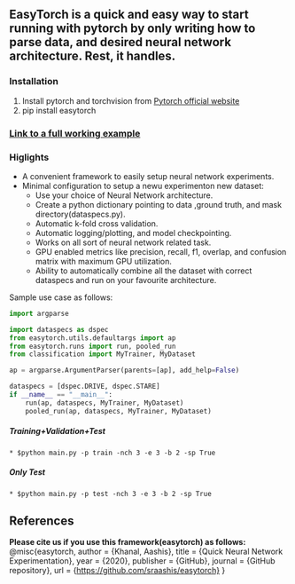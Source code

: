 
## EasyTorch is a quick and easy way to start running with pytorch by only writing how to parse data, and desired neural network architecture. Rest, it handles.

### Installation
1. Install pytorch and torchvision from [Pytorch official website](https://pytorch.org/)
2.  pip install easytorch

### [Link to a full working example](https://github.com/sraashis/easytorchexample)

### Higlights
* A convenient framework to easily setup neural network experiments.
* Minimal configuration to setup a newu experimenton new dataset:
    * Use your choice of Neural Network architecture.
    * Create a python dictionary pointing to data ,ground truth, and mask directory(dataspecs.py).
    * Automatic k-fold cross validation.
    * Automatic logging/plotting, and model checkpointing.
    * Works on all sort of neural network related task.
    * GPU enabled metrics like precision, recall, f1, overlap, and confusion matrix with maximum GPU utilization.
    * Ability to automatically combine all the dataset with correct dataspecs and run on your favourite architecture.

Sample use case as follows:
```python
import argparse

import dataspecs as dspec
from easytorch.utils.defaultargs import ap
from easytorch.runs import run, pooled_run
from classification import MyTrainer, MyDataset

ap = argparse.ArgumentParser(parents=[ap], add_help=False)

dataspecs = [dspec.DRIVE, dspec.STARE]
if __name__ == "__main__":
    run(ap, dataspecs, MyTrainer, MyDataset)
    pooled_run(ap, dataspecs, MyTrainer, MyDataset)
```

##### **Training+Validation+Test**
    * $python main.py -p train -nch 3 -e 3 -b 2 -sp True
##### **Only Test**
    * $python main.py -p test -nch 3 -e 3 -b 2 -sp True

## References
**Please cite us if you use this framework(easytorch) as follows:**
@misc{easytorch,
  author = {Khanal, Aashis},
  title = {Quick Neural Network Experimentation},
  year = {2020},
  publisher = {GitHub},
  journal = {GitHub repository},
  url = {https://github.com/sraashis/easytorch}
}
    
